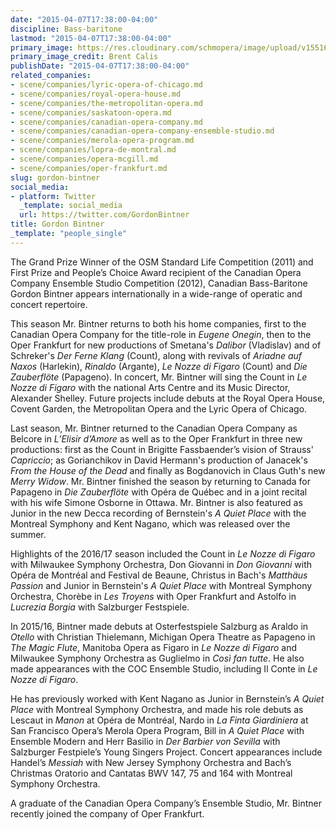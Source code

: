```yaml
---
date: "2015-04-07T17:38:00-04:00"
discipline: Bass-baritone
lastmod: "2015-04-07T17:38:00-04:00"
primary_image: https://res.cloudinary.com/schmopera/image/upload/v1551663306/media/2019/03/GordonBintnerCalis.jpg
primary_image_credit: Brent Calis
publishDate: "2015-04-07T17:38:00-04:00"
related_companies:
- scene/companies/lyric-opera-of-chicago.md
- scene/companies/royal-opera-house.md
- scene/companies/the-metropolitan-opera.md
- scene/companies/saskatoon-opera.md
- scene/companies/canadian-opera-company.md
- scene/companies/canadian-opera-company-ensemble-studio.md
- scene/companies/merola-opera-program.md
- scene/companies/lopra-de-montral.md
- scene/companies/opera-mcgill.md
- scene/companies/oper-frankfurt.md
slug: gordon-bintner
social_media:
- platform: Twitter
  _template: social_media
  url: https://twitter.com/GordonBintner
title: Gordon Bintner
_template: "people_single"
---
```

The Grand Prize Winner of the OSM Standard Life Competition (2011) and First Prize and People’s Choice Award recipient of the Canadian Opera Company Ensemble Studio Competition (2012), Canadian Bass-Baritone Gordon Bintner appears internationally in a wide-range of operatic and concert repertoire.  
  
This season Mr. Bintner returns to both his home companies, first to the Canadian Opera Company for the title-role in _Eugene Onegin_, then to the Oper Frankfurt for new productions of Smetana's _Dalibor_ (Vladislav) and of Schreker's _Der Ferne Klang_ (Count), along with revivals of _Ariadne auf Naxos_ (Harlekin), _Rinaldo_ (Argante), _Le Nozze di Figaro_ (Count) and _Die Zauberflöte_ (Papageno). In concert, Mr. Bintner will sing the Count in _Le Nozze di Figaro_ with the national Arts Centre and its Music Director, Alexander Shelley. Future projects include debuts at the Royal Opera House, Covent Garden, the Metropolitan Opera and the Lyric Opera of Chicago.  
  
Last season, Mr. Bintner returned to the Canadian Opera Company as Belcore in _L’Elisir d’Amore_ as well as to the Oper Frankfurt in three new productions: first as the Count in Brigitte Fassbaender’s vision of Strauss' _Capriccio_; as Gorianchikov in David Hermann's production of Janacek's _From the House of the Dead_ and finally as Bogdanovich in Claus Guth's new _Merry Widow_. Mr. Bintner finished the season by returning to Canada for Papageno in _Die Zauberflöte_ with Opéra de Québec and in a joint recital with his wife Simone Osborne in Ottawa. Mr. Bintner is also featured as Junior in the new Decca recording of Bernstein's _A Quiet Place_ with the Montreal Symphony and Kent Nagano, which was released over the summer.  
  
Highlights of the 2016/17 season included the Count in _Le Nozze di Figaro_ with Milwaukee Symphony Orchestra, Don Giovanni in _Don Giovanni_ with Opéra de Montréal and Festival de Beaune, Christus in Bach's _Matthäus Passion_ and Junior in Bernstein's _A Quiet Place_ with Montreal Symphony Orchestra, Chorèbe in _Les Troyens_ with Oper Frankfurt and Astolfo in _Lucrezia Borgia_ with Salzburger Festspiele.  
  
In 2015/16, Bintner made debuts at Osterfestspiele Salzburg as Araldo in _Otello_ with Christian Thielemann, Michigan Opera Theatre as Papageno in _The Magic Flute_, Manitoba Opera as Figaro in _Le Nozze di Figaro_ and Milwaukee Symphony Orchestra as Guglielmo in _Così fan tutte_. He also made appearances with the COC Ensemble Studio, including Il Conte in _Le Nozze di Figaro_.  
  
He has previously worked with Kent Nagano as Junior in Bernstein’s _A Quiet Place_ with Montreal Symphony Orchestra, and made his role debuts as Lescaut in _Manon_ at Opéra de Montréal, Nardo in _La Finta Giardiniera_ at San Francisco Opera’s Merola Opera Program, Bill in _A Quiet Place_ with Ensemble Modern and Herr Basilio in _Der Barbier von Sevilla_ with Salzburger Festpiele’s Young Singers Project. Concert appearances include Handel’s _Messiah_ with New Jersey Symphony Orchestra and Bach’s Christmas Oratorio and Cantatas BWV 147, 75 and 164 with Montreal Symphony Orchestra.  
  
A graduate of the Canadian Opera Company’s Ensemble Studio, Mr. Bintner recently joined the company of Oper Frankfurt.